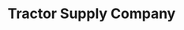 ---
title: "Tractor Supply Company"
url: /new-port-richey/tractor-supply-company/
shop: Dorfladen
---